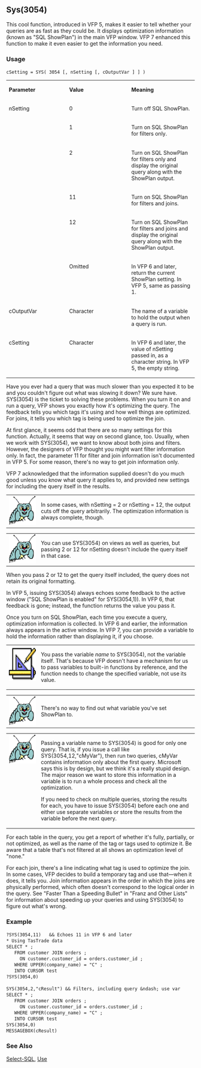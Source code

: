 ## Sys(3054)

This cool function, introduced in VFP 5, makes it easier to tell whether your queries are as fast as they could be. It displays optimization information (known as "SQL ShowPlan") in the main VFP window. VFP 7 enhanced this function to make it even easier to get the information you need.

### Usage

```foxpro
cSetting = SYS( 3054 [, nSetting [, cOutputVar ] ] )
```
<table>
<tr>
  <td width="32%" valign="top">
  <p><b>Parameter</b></p>
  </td>
  <td width=23% valign=top>
  <p><b>Value</b></p>
  </td>
  <td width=45% valign=top>
  <p><b>Meaning</b></p>
  </td>
 </tr>
<tr>
  <td width=32% rowspan=6 valign=top>
  <p>nSetting</p>
  </td>
  <td width=23% valign=top>
  <p>0</p>
  </td>
  <td width=45% valign=top>
  <p>Turn off SQL ShowPlan.</p>
  </td>
 </tr>
<tr>
  <td width=33% valign=top>
  <p>1</p>
  </td>
  <td width=67% valign=top>
  <p>Turn on SQL ShowPlan for filters only.</p>
  </td>
 </tr>
<tr>
  <td width=33% valign=top>
  <p>2</p>
  </td>
  <td width=67% valign=top>
  <p>Turn on SQL ShowPlan for filters only and display the original query along with the ShowPlan output.</p>
  </td>
 </tr>
<tr>
  <td width=33% valign=top>
  <p>11</p>
  </td>
  <td width=67% valign=top>
  <p>Turn on SQL ShowPlan for filters and joins.</p>
  </td>
 </tr>
<tr>
  <td width=33% valign=top>
  <p>12</p>
  </td>
  <td width=67% valign=top>
  <p>Turn on SQL ShowPlan for filters and joins and display the original query along with the ShowPlan output.</p>
  </td>
 </tr>
<tr>
  <td width=33% valign=top>
  <p>Omitted</p>
  </td>
  <td width=67% valign=top>
  <p>In VFP 6 and later, return the current ShowPlan setting. In VFP 5, same as passing 1.</p>
  </td>
 </tr>
<tr>
  <td width="32%" valign="top">
  <p>cOutputVar</p>
  </td>
  <td width=23% valign=top>
  <p>Character</p>
  </td>
  <td width=45% valign=top>
  <p>The name of a variable to hold the output when a query is run.</p>
  </td>
 </tr>
<tr>
  <td width="32%" valign="top">
  <p>cSetting</p>
  </td>
  <td width=23% valign=top>
  <p>Character </p>
  </td>
  <td width=45% valign=top>
  <p>In VFP 6 and later, the value of nSetting passed in, as a character string. In VFP 5, the empty string.</p>
  </td>
 </tr>
</table>

Have you ever had a query that was much slower than you expected it to be and you couldn't figure out what was slowing it down? We sure have. SYS(3054) is the ticket to solving these problems. When you turn it on and run a query, VFP shows you exactly how it's optimizing the query. The feedback tells you which tags it's using and how well things are optimized. For joins, it tells you which tag is being used to optimize the join.

At first glance, it seems odd that there are so many settings for this function. Actually, it seems that way on second glance, too. Usually, when we work with SYS(3054), we want to know about both joins and filters. However, the designers of VFP thought you might want filter information only. In fact, the parameter 11 for filter and join information isn't documented in VFP 5. For some reason, there's no way to get join information only.

VFP 7 acknowledged that the information supplied doesn't do you much good unless you know what query it applies to, and provided new settings for including the query itself in the results.

<table>
<tr>
  <td width="17%" valign="top">
<img width="95" height="78" src="bug.gif">
  </td>
  <td width=83%>
  <p>In some cases, with nSetting = 2 or nSetting = 12, the output cuts off the query arbitrarily. The optimization information is always complete, though.</p>
  </td>
 </tr>
</table>

<table>
<tr>
  <td width="17%" valign="top">
<img width="95" height="78" src="bug.gif">
  </td>
  <td width=83%>
  <p>You can use SYS(3054) on views as well as queries, but passing 2 or 12 for nSetting doesn't include the query itself in that case.</p>
  </td>
 </tr>
</table>

When you pass 2 or 12 to get the query itself included, the query does not retain its original formatting. 

In VFP 5, issuing SYS(3054) always echoes some feedback to the active window ("SQL ShowPlan is enabled" for SYS(3054,1)). In VFP 6, that feedback is gone; instead, the function returns the value you pass it.

Once you turn on SQL ShowPlan, each time you execute a query, optimization information is collected. In VFP 6 and earlier, the information always appears in the active window. In VFP 7, you can provide a variable to hold the information rather than displaying it, if you choose.

<table>
<tr>
  <td width="17%" valign="top">
<img width="94" height="93" src="Design.gif">
  </td>
  <td width=83%>
  <p>You pass the variable <i>name</i> to SYS(3054), not the variable itself. That's because VFP doesn't have a mechanism for us to pass variables to built-in functions by reference, and the function needs to change the specified variable, not use its value.</p>
  </td>
 </tr>
</table>

<table>
<tr>
  <td width="17%" valign="top">
<img width="95" height="78" src="bug.gif">
  </td>
  <td width=83%>
  <p>There's no way to find out what variable you've set ShowPlan to. </p>
  </td>
 </tr>
</table>

<table>
<tr>
  <td width="17%" valign="top">
<img width="95" height="78" src="bug.gif">
  </td>
  <td width=83%>
  <p>Passing a variable name to SYS(3054) is good for only one query. That is, if you issue a call like SYS(3054,12,&quot;cMyVar&quot;), then run two queries, cMyVar contains information only about the first query. Microsoft says this is by design, but we think it's a really stupid design. The major reason we want to store this information in a variable is to run a whole process and check all the optimization.</p>
  <p>If you need to check on multiple queries, storing the results for each, you have to issue SYS(3054) before each one and either use separate variables or store the results from the variable before the next query.</p>
  </td>
 </tr>
</table>

For each table in the query, you get a report of whether it's fully, partially, or not optimized, as well as the name of the tag or tags used to optimize it. Be aware that a table that's not filtered at all shows an optimization level of "none." 

For each join, there's a line indicating what tag is used to optimize the join. In some cases, VFP decides to build a temporary tag and use that&mdash;when it does, it tells you. Join information appears in the order in which the joins are physically performed, which often doesn't correspond to the logical order in the query. See "Faster Than a Speeding Bullet" in "Franz and Other Lists" for information about speeding up your queries and using SYS(3054) to figure out what's wrong.

### Example

```foxpro
?SYS(3054,11)   && Echoes 11 in VFP 6 and later
* Using TasTrade data
SELECT * ;
   FROM customer JOIN orders ;
     ON customer.customer_id = orders.customer_id ;
   WHERE UPPER(company_name) = "C" ;
   INTO CURSOR test
?SYS(3054,0)

SYS(3054,2,"cResult") && Filters, including query &ndash; use var
SELECT * ;
   FROM customer JOIN orders ;
     ON customer.customer_id = orders.customer_id ;
   WHERE UPPER(company_name) = "C" ;
   INTO CURSOR test
SYS(3054,0)
MESSAGEBOX(cResult)
```
### See Also

[Select-SQL](s4g088.md), [Use](s4g424.md)